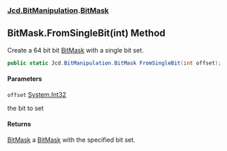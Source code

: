 ### [Jcd.BitManipulation](Jcd.BitManipulation.md 'Jcd.BitManipulation').[BitMask](Jcd.BitManipulation.BitMask.md 'Jcd.BitManipulation.BitMask')

## BitMask.FromSingleBit(int) Method

Create a 64 bit bit [BitMask](Jcd.BitManipulation.BitMask.md 'Jcd.BitManipulation.BitMask') with a single bit set.

```csharp
public static Jcd.BitManipulation.BitMask FromSingleBit(int offset);
```

#### Parameters

<a name='Jcd.BitManipulation.BitMask.FromSingleBit(int).offset'></a>

`offset` [System.Int32](https://docs.microsoft.com/en-us/dotnet/api/System.Int32 'System.Int32')

the bit to set

#### Returns

[BitMask](Jcd.BitManipulation.BitMask.md 'Jcd.BitManipulation.BitMask')
a [BitMask](Jcd.BitManipulation.BitMask.md 'Jcd.BitManipulation.BitMask') with the specified bit set.